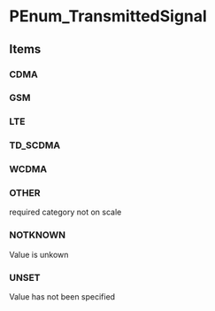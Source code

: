 # PEnum_TransmittedSignal


<!-- end of short definition -->
## Items

### CDMA


### GSM


### LTE


### TD_SCDMA


### WCDMA


### OTHER
required category not on scale

### NOTKNOWN
Value is unkown

### UNSET
Value has not been specified
